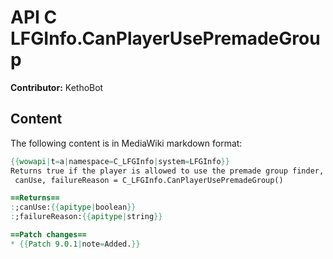# API C LFGInfo.CanPlayerUsePremadeGroup

**Contributor:** KethoBot

## Content

The following content is in MediaWiki markdown format:

```mediawiki
{{wowapi|t=a|namespace=C_LFGInfo|system=LFGInfo}}
Returns true if the player is allowed to use the premade group finder, or false and a reason string if not.
 canUse, failureReason = C_LFGInfo.CanPlayerUsePremadeGroup()

==Returns==
:;canUse:{{apitype|boolean}}
:;failureReason:{{apitype|string}}

==Patch changes==
* {{Patch 9.0.1|note=Added.}}
```